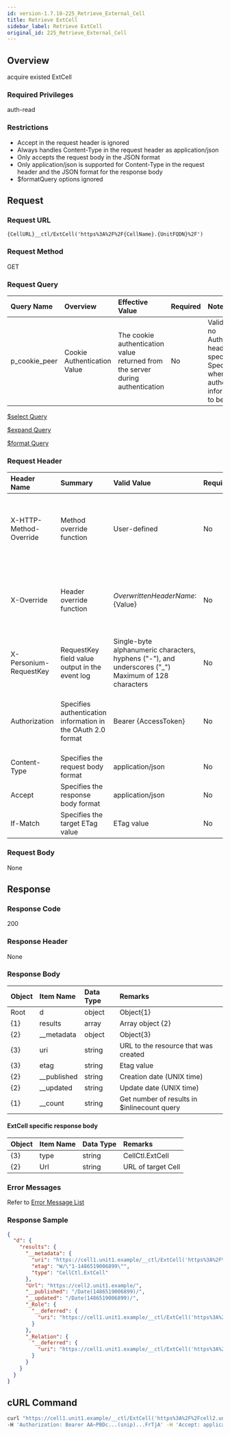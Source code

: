 ```yaml
---
id: version-1.7.18-225_Retrieve_External_Cell
title: Retrieve ExtCell
sidebar_label: Retrieve ExtCell
original_id: 225_Retrieve_External_Cell
---
```


## Overview

acquire existed ExtCell

### Required Privileges

auth-read

### Restrictions

* Accept in the request header is ignored
* Always handles Content-Type in the request header as application/json
* Only accepts the request body in the JSON format
* Only application/json is supported for Content-Type in the request header and the JSON format for the response body
* $formatQuery options ignored


## Request

### Request URL

```
{CellURL}__ctl/ExtCell('https%3A%2F%2F{CellName}.{UnitFQDN}%2F')
```

### Request Method

GET

### Request Query

|Query Name|Overview|Effective Value|Required|Notes|
|:--|:--|:--|:--|:--|
|p_cookie_peer|Cookie Authentication Value|The cookie authentication value returned from the server during authentication|No|Valid only if no Authorization header specified<br>Specify this when cookie authentication information is to be used|

[$select  Query](406_Select_Query.md)

[$expand  Query](405_Expand_Query.md)

[$format  Query](404_Format_Query.md)

### Request Header

|Header Name|Summary|Valid Value|Required|Remarks|
|:--|:--|:--|:--|:--|
|X-HTTP-Method-Override|Method override function|User-defined|No|If you specify this value when requesting with the POST method, the specified value will be used as a method.|
|X-Override|Header override function|${OverwrittenHeaderName}:${Value}|No|Overwrite normal HTTP header value. To overwrite multiple headers, specify multiple X-Override headers.|
|X-Personium-RequestKey|RequestKey field value output in the event log|Single-byte alphanumeric characters, hyphens ("-"), and underscores ("_")<br>Maximum of 128 characters|No|PCS-${32 character string with UUID} by default|
|Authorization|Specifies authentication information in the OAuth 2.0 format|Bearer {AccessToken}|No|* Authentication tokens are the tokens acquired using the Authentication Token Acquisition API|
|Content-Type|Specifies the request body format|application/json|No|[application/json] by default|
|Accept|Specifies the response body format|application/json|No|[application/json] by default|
|If-Match|Specifies the target ETag value|ETag value|No|[*] by default|

### Request Body

None


## Response

### Response Code

200

### Response Header

None

### Response Body

|Object|Item Name|Data Type|Remarks|
|:--|:--|:--|:--|
|Root|d|object|Object{1}|
|{1}|results|array|Array object {2}|
|{2}|__metadata|object|Object{3}|
|{3}|uri|string|URL to the resource that was created|
|{3}|etag|string|Etag value|
|{2}|__published|string|Creation date (UNIX time)|
|{2}|__updated|string|Update date (UNIX time)|
|{1}|__count|string|Get number of results in $inlinecount query|

#### ExtCell specific response body

|Object|Item Name|Data Type|Remarks|
|:--|:--|:--|:--|
|{3}|type|string|CellCtl.ExtCell|
|{2}|Url|string|URL of target Cell|

### Error Messages

Refer to [Error Message List](004_Error_Messages.md)

### Response Sample

```JSON
{
  "d": {
    "results": {
      "__metadata": {
        "uri": "https://cell1.unit1.example/__ctl/ExtCell('https%3A%2F%2Fcell2.unit1.example%2F')",
        "etag": "W/\"1-1486519006899\"",
        "type": "CellCtl.ExtCell"
      },
      "Url": "https://cell2.unit1.example/",
      "__published": "/Date(1486519006899)/",
      "__updated": "/Date(1486519006899)/",
      "_Role": {
        "__deferred": {
          "uri": "https://cell1.unit1.example/__ctl/ExtCell('https%3A%2F%2Fcell2.unit1.example%2F')/_Role"
        }
      },
      "_Relation": {
        "__deferred": {
          "uri": "https://cell1.unit1.example/__ctl/ExtCell('https%3A%2F%2Fcell2.unit1.example%2F')/_Relation"
        }
      }
    }
  }
}
```


## cURL Command

```sh
curl "https://cell1.unit1.example/__ctl/ExtCell('https%3A%2F%2Fcell2.unit1.example%2F')" -X GET -i \
-H 'Authorization: Bearer AA~PBDc...(snip)...FrTjA' -H 'Accept: application/json'
```

